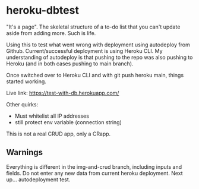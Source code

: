 # heroku-dbtest
"It's a page".
The skeletal structure of a to-do list that you can't update aside from adding more. Such is life.

Using this to test what went wrong with deployment using autodeploy from Github.
Current/successful deployment is using Heroku CLI.
My understanding of autodeploy is that pushing to the repo was also pushing to Heroku (and in both cases pushing to main branch).

Once switched over to Heroku CLI and with git push heroku main, things started working.

Live link: https://test-with-db.herokuapp.com/

Other quirks:
- Must whitelist all IP addresses
- still protect env variable (connection string) 

This is not a real CRUD app, only a CRapp.

## Warnings
Everything is different in the img-and-crud branch, including inputs and fields. Do not enter any new data from current heroku deployment.
Next up... autodeployment test. 
